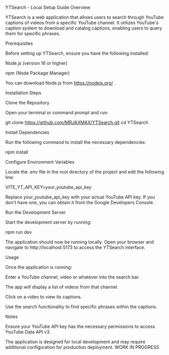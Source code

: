 YTSearch - Local Setup Guide
Overview

YTSearch is a web application that allows users to search through YouTube captions of videos from a specific YouTube channel. It utilizes YouTube's caption system to download and catalog captions, enabling users to query them for specific phrases.

Prerequisites

Before setting up YTSearch, ensure you have the following installed:

Node.js (version 16 or higher)

npm (Node Package Manager)

You can download Node.js from https://nodejs.org/
.

Installation Steps

Clone the Repository

Open your terminal or command prompt and run:

git clone https://github.com/MRJAXMAX/YTSearch.git
cd YTSearch


Install Dependencies

Run the following command to install the necessary dependencies:

npm install


Configure Environment Variables

Locate the .env file in the root directory of the project and edit the following line:

VITE_YT_API_KEY=your_youtube_api_key


Replace your_youtube_api_key with your actual YouTube API key. If you don't have one, you can obtain it from the Google Developers Console
.

Run the Development Server

Start the development server by running:

npm run dev


The application should now be running locally. Open your browser and navigate to http://localhost:5173 to access the YTSearch interface.

Usage

Once the application is running:

Enter a YouTube channel, video or whatever into the search bar.

The app will display a list of videos from that channel.

Click on a video to view its captions.

Use the search functionality to find specific phrases within the captions.

Notes

Ensure your YouTube API key has the necessary permissions to access YouTube Data API v3.

The application is designed for local development and may require additional configuration for production deployment. WORK IN PROGRESS
